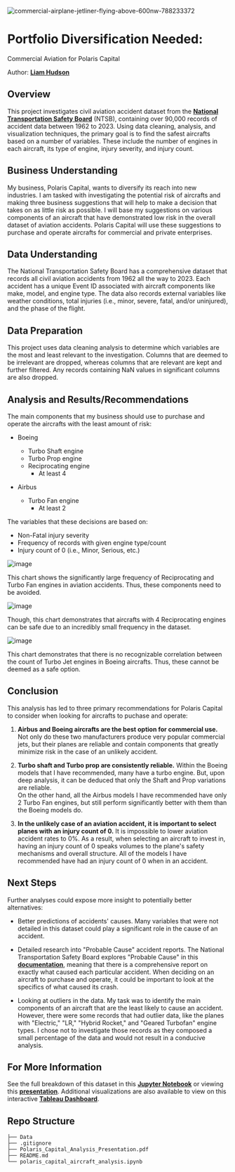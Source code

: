 ![commercial-airplane-jetliner-flying-above-600nw-788233372](https://github.com/user-attachments/assets/b9ef7e31-a889-47a8-835f-948118a4e64b)

# Portfolio Diversification Needed:
Commercial Aviation for Polaris Capital

Author: __[Liam Hudson](https://www.linkedin.com/in/liamhud-son)__

## Overview
This project investigates civil aviation accident dataset from the __[National Transportation Safety Board](https://www.ntsb.gov/Pages/home.aspx)__ (NTSB), containing over 90,000 records of accident data between 1962 to 2023. Using data cleaning, analysis, and visualization techniques, the primary goal is to find the safest aircrafts based on a number of variables. These include the number of engines in each aircraft, its type of engine, injury severity, and injury count.

## Business Understanding
My business, Polaris Capital, wants to diversify its reach into new industries. I am tasked with investigating the potential risk of aircrafts and making three business suggestions that will help to make a decision that takes on as little risk as possible. I will base my suggestions on various components of an aircraft that have demonstrated low risk in the overall dataset of aviation accidents. Polaris Capital will use these suggestions to purchase and operate aircrafts for commercial and private enterprises.

## Data Understanding
The National Transportation Safety Board has a comprehensive dataset that records all civil aviation accidents from 1962 all the way to 2023. Each accident has a unique Event ID associated with aircraft components like make, model, and engine type. The data also records external variables like weather conditions, total injuries (i.e., minor, severe, fatal, and/or uninjured), and the phase of the flight.

## Data Preparation
This project uses data cleaning analysis to determine which variables are the most and least relevant to the investigation. Columns that are deemed to be irrelevant are dropped, whereas columns that are relevant are kept and further filtered. Any records containing NaN values in significant columns are also dropped.

## Analysis and Results/Recommendations
The main components that my business should use to purchase and operate the aircrafts with the least amount of risk:

* Boeing

    * Turbo Shaft engine
    * Turbo Prop engine
    * Reciprocating engine
        * At least 4
        
* Airbus

    * Turbo Fan engine
        * At least 2

The variables that these decisions are based on:
* Non-Fatal injury severity
* Frequency of records with given engine type/count
* Injury count of 0 (i.e., Minor, Serious, etc.)

![image](https://github.com/user-attachments/assets/8bff992e-42b0-4bc2-b293-c840d2c8aefd)

This chart shows the significantly large frequency of Reciprocating and Turbo Fan engines in aviation accidents. Thus, these components need to be avoided.

![image](https://github.com/user-attachments/assets/c0384a95-5cae-4b98-8352-e97c428d6100)

Though, this chart demonstrates that aircrafts with 4 Reciprocating engines can be safe due to an incredibly small frequency in the dataset.

![image](https://github.com/user-attachments/assets/02b40b85-5eb0-4a33-a557-2486053a29c9)

This chart demonstrates that there is no recognizable correlation between the count of Turbo Jet engines in Boeing aircrafts. Thus, these cannot be deemed as a safe option.

## Conclusion

This analysis has led to three primary recommendations for Polaris Capital to consider when looking for aircrafts to puchase and operate:

1. **Airbus and Boeing aircrafts are the best option for commercial use.**  Not only do these two manufacturers produce very popular commercial jets, but their planes are reliable and contain components that greatly minimize risk in the case of an unlikely accident.

2. **Turbo shaft and Turbo prop are consistently reliable.** Within the Boeing models that I have recommended, many have a turbo engine. But, upon deep analysis, it can be deduced that only the Shaft and Prop variations are reliable. <br>On the other hand, all the Airbus models I have recommended have only 2 Turbo Fan engines, but still perform significantly better with them than the Boeing models do.

3. **In the unlikely case of an aviation accident, it is important to select planes with an injury count of 0.** It is impossible to lower aviation accident rates to 0%. As a result, when selecting an aircraft to invest in, having an injury count of 0 speaks volumes to the plane's safety mechanisms and overall structure. All of the models I have recommended have had an injury count of 0 when in an accident.

## Next Steps

Further analyses could expose more insight to potentially better alternatives:

* Better predictions of accidents' causes. Many variables that were not detailed in this dataset could play a significant role in the cause of an accident.

* Detailed research into "Probable Cause" accident reports. The National Transportation Safety Board explores "Probable Cause" in this __[documentation](https://www.faa.gov/sites/faa.gov/files/2022-11/Boeing%20review%20of%20NTSB%20probable%20cause.pdf)__, meaning that there is a comprehensive report on exactly what caused each particular accident. When deciding on an aircraft to purchase and operate, it could be important to look at the specifics of what caused its crash.

* Looking at outliers in the data. My task was to identify the main components of an aircraft that are the least likely to cause an accident. However, there were some records that had outlier data, like the planes with "Electric," "LR," "Hybrid Rocket," and "Geared Turbofan" engine types. I chose not to investigate those records as they composed a small percentage of the data and would not result in a conducive analysis.

## For More Information
See the full breakdown of this dataset in this __[Jupyter Notebook](https://github.com/lthudson42/Phase-1-Project/blob/ad28e77735295df3193c8d381ed05543b50f42f2/polaris_capital_aircraft_analysis.ipynb)__ or viewing this __[presentation](https://github.com/lthudson42/Phase-1-Project/blob/6c076540272f1fc8ff50574c6282eba40e9168ab/Polaris%20Capital%20Analysis%20Presentation.pdf)__. Additional visualizations are also available to view on this interactive __[Tableau Dashboard](https://public.tableau.com/views/BoeingandAirbusModelsDashboard/BoeingandAirbusModelsDashboard?:language=en-US&:sid=&:redirect=auth&:display_count=n&:origin=viz_share_link)__.

## Repo Structure

```
├── Data
├── .gitignore
├── Polaris_Capital_Analysis_Presentation.pdf
├── README.md
└── polaris_capital_aircraft_analysis.ipynb
```
